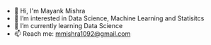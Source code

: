 - 👋 Hi, I'm Mayank Mishra
- 👀 I’m interested in Data Science, Machine Learning and Statisitcs
- 🌱 I’m currently learning Data Science
- 📫 Reach me: mmishra1092@gmail.com
<!--
**mmishra1092/mmishra1092** is a ✨ _special_ ✨ repository because its `README.md` (this file) appears on your GitHub profile.

Here are some ideas to get you started:


- 🔭 I’m currently working on ...
- 🌱 I’m currently 
- 👯 I’m looking to collaborate on ...
- 🤔 I’m looking for help with ...
- 💬 Ask me about ...
- 📫 How to reach 
- 😄 Pronouns: ...
- ⚡ Fun fact: ...
-->
